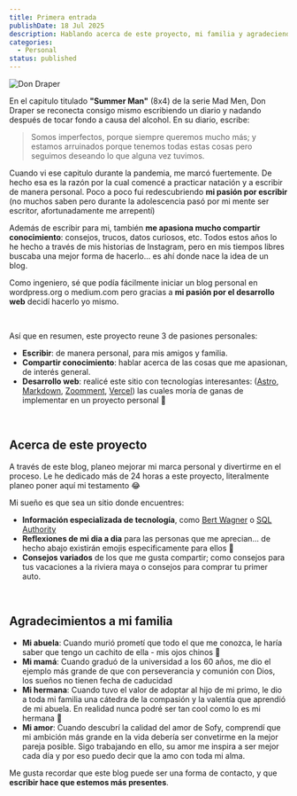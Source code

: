 ```yaml
---
title: Primera entrada
publishDate: 18 Jul 2025
description: Hablando acerca de este proyecto, mi familia y agradeciendoles la persona que soy.
categories:
  - Personal
status: published
---
```


![Don Draper](https://media3.giphy.com/media/v1.Y2lkPTc5MGI3NjExZXl6c3o2b2Z4OGlwYmJ2aHNnN2JhY2FlZGF1ZmY1NWh1NzVic3dkNSZlcD12MV9pbnRlcm5hbF9naWZfYnlfaWQmY3Q9Zw/3oEdv9duTLhWoNhcGs/giphy.gif)

En el capitulo titulado **"Summer Man"** (8x4) de la serie Mad Men, Don Draper se reconecta consigo mismo escribiendo un diario y nadando después de tocar fondo a causa del alcohol. En su diario, escribe:

> Somos imperfectos, porque siempre queremos mucho más; y estamos arruinados porque tenemos todas estas cosas pero seguimos deseando lo que alguna vez tuvimos.

Cuando vi ese capitulo durante la pandemia, me marcó fuertemente. De hecho esa es la razón por la cual comencé a practicar natación y a escribir de manera personal.
Poco a poco fui redescubriendo **mi pasión por escribir** (no muchos saben pero durante la adolescencia pasó por mi mente ser escritor, afortunadamente me arrepentí)

Además de escribir para mi, también **me apasiona mucho compartir conocimiento**: consejos, trucos, datos curiosos, etc. Todos estos años lo he hecho a través de mis historias de Instagram, pero en mis tiempos libres buscaba una mejor forma de hacerlo... es ahí donde nace la idea de un blog.

Como ingeniero, sé que podía fácilmente iniciar un blog personal en wordpress.org o medium.com pero gracias a **mi pasión por el desarrollo web** decidí hacerlo yo mismo.

<br/>

Así que en resumen, este proyecto reune 3 de pasiones personales:

- **Escribir**: de manera personal, para mis amigos y familia.
- **Compartir conocimiento**: hablar acerca de las cosas que me apasionan, de interés general.
- **Desarrollo web**: realicé este sitio con tecnologías interesantes: ([Astro](https://astro.build/), [Markdown](https://markdown.es/markdown), [Zoomment](https://zoomment.com/), [Vercel](https://vercel.com/)) las cuales moría de ganas de implementar en un proyecto personal 🤪

<br/>

## Acerca de este proyecto

A través de este blog, planeo mejorar mi marca personal y divertirme en el proceso. Le he dedicado más de 24 horas a este proyecto, literalmente planeo poner aquí mi testamento 😂

Mi sueño es que sea un sitio donde encuentres:

- **Información especializada de tecnología**, como [Bert Wagner](https://bertwagner.com/) o [SQL Authority](https://blog.sqlauthority.com/)
- **Reflexiones de mi dia a dia** para las personas que me aprecian... de hecho abajo existirán emojis especificamente para ellos 👀
- **Consejos variados** de los que me gusta compartir; como consejos para tus vacaciones a la riviera maya o consejos para comprar tu primer auto.

<br/>

## Agradecimientos a mi familia

- **Mi abuela**: Cuando murió prometí que todo el que me conozca, le haría saber que tengo un cachito de ella - mis ojos chinos 🥹
- **Mi mamá**: Cuando graduó de la universidad a los 60 años, me dio el ejemplo más grande de que con perseverancia y comunión con Dios, los sueños no tienen fecha de caducidad
- **Mi hermana**: Cuando tuvo el valor de adoptar al hijo de mi primo, le dio a toda mi familia una cátedra de la compasión y la valentía que aprendió de mi abuela. En realidad nunca podré ser tan cool como lo es mi hermana 🥹
- **Mi amor**: Cuando descubrí la calidad del amor de Sofy, comprendí que mi ambición más grande en la vida debería ser convetirme en la mejor pareja posible. Sigo trabajando en ello, su amor me inspira a ser mejor cada día y por eso puedo decir que la amo con toda mi alma.

Me gusta recordar que este blog puede ser una forma de contacto, y que **escribir hace que estemos más presentes**.
